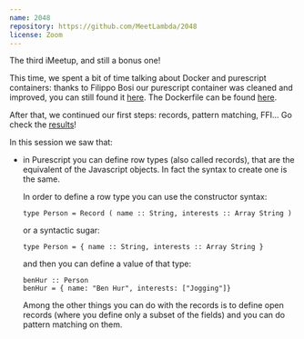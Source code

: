 ```yaml
---
name: 2048
repository: https://github.com/MeetLambda/2048
license: Zoom
---
```


The third iMeetup, and still a bonus one! 

This time, we spent a bit of time talking about Docker and purescript containers: thanks to Filippo Bosi our purescript container was cleaned and improved, you can still found it [here](https://hub.docker.com/repository/docker/gior/purescriptwithspago). The Dockerfile can be found [here](https://github.com/Gio-R/docker-purescript).

After that, we continued our first steps: records, pattern matching, FFI... Go check the [results](https://github.com/MeetLambda/purescript_first_steps)!

In this session we saw  that:
* in Purescript you can define row types (also called records), that are the equivalent of the Javascript objects. In fact the syntax to create one is the same.

  In order to define a row type you can use the constructor syntax:
  ```
  type Person = Record ( name :: String, interests :: Array String )
  ``` 

  or a syntactic sugar:
  ```
  type Person = { name :: String, interests :: Array String }
  ```

  and then you can define a value of that type:
  ```
  benHur :: Person
  benHur = { name: "Ben Hur", interests: ["Jogging"]}
  ```
  
  Among the other things you can do with the records is to define open records (where you define only a subset of the fields) and you can do pattern matching on them.

